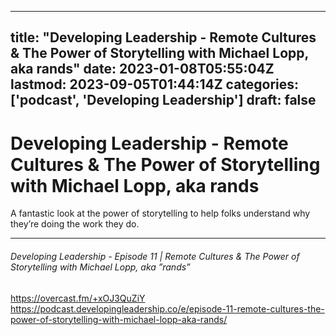 
---
title: "Developing Leadership - Remote Cultures & The Power of Storytelling with Michael Lopp, aka rands"
date: 2023-01-08T05:55:04Z
lastmod: 2023-09-05T01:44:14Z
categories: ['podcast', 'Developing Leadership']
draft: false
---


# Developing Leadership - Remote Cultures & The Power of Storytelling with Michael Lopp, aka rands

A fantastic look at the power of storytelling to help folks understand why they’re doing the work they do.

- - -
###### Developing Leadership - Episode 11 | Remote Cultures & The Power of Storytelling with Michael Lopp, aka ”rands”

https://overcast.fm/+xOJ3QuZiY  
https://podcast.developingleadership.co/e/episode-11-remote-cultures-the-power-of-storytelling-with-michael-lopp-aka-rands/

<!-- #public #podcast #Developing Leadership# -->

<!-- {BearID:EEC63B48-D0BC-4E11-A035-A2D91DD11881-28016-00002D980398CA26} -->
